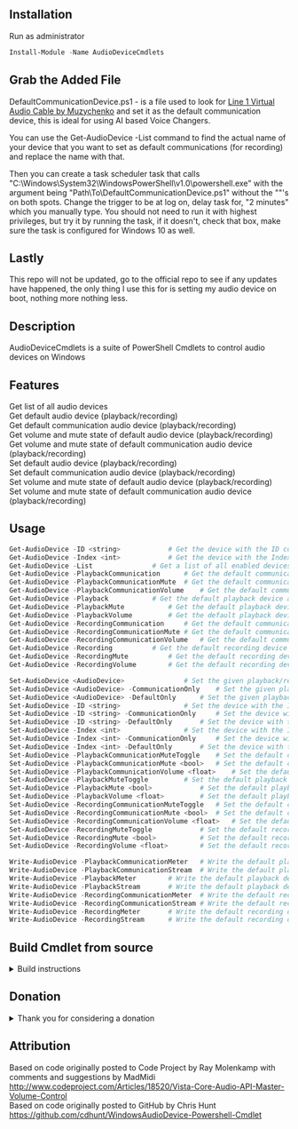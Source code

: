 ## Installation
Run as administrator
```PowerShell
Install-Module -Name AudioDeviceCmdlets
```


## Grab the Added File
DefaultCommunicationDevice.ps1 - is a file used to look for [Line 1 Virtual Audio Cable by Muzychenko](https://software.muzychenko.net/freeware/vac470lite.zip) and set it as the default communication device, this is ideal for using AI based Voice Changers. 

You can use the Get-AudioDevice -List command to find the actual name of your device that you want to set as default communications (for recording) and replace the name with that. 

Then you can create a task scheduler task that calls "C:\Windows\System32\WindowsPowerShell\v1.0\powershell.exe" with the argument being "Path\To\DefaultCommunicationDevice.ps1" without the ""'s on both spots. Change the trigger to be at log on, delay task for, "2 minutes" which you manually type. You should not need to run it with highest privileges, but try it by running the task, if it doesn't, check that box, make sure the task is configured for Windows 10 as well.

## Lastly
This repo will not be updated, go to the official repo to see if any updates have happened, the only thing I use this for is setting my audio device on boot, nothing more nothing less.


## Description
AudioDeviceCmdlets is a suite of PowerShell Cmdlets to control audio devices on Windows


## Features
Get list of all audio devices  
Get default audio device (playback/recording)  
Get default communication audio device (playback/recording)  
Get volume and mute state of default audio device (playback/recording)  
Get volume and mute state of default communication audio device (playback/recording)  
Set default audio device (playback/recording)  
Set default communication audio device (playback/recording)  
Set volume and mute state of default audio device (playback/recording)  
Set volume and mute state of default communication audio device (playback/recording)


## Usage
```PowerShell
Get-AudioDevice -ID <string>			# Get the device with the ID corresponding to the given <string>
Get-AudioDevice -Index <int>			# Get the device with the Index corresponding to the given <int>
Get-AudioDevice -List				# Get a list of all enabled devices as <AudioDevice>
Get-AudioDevice -PlaybackCommunication		# Get the default communication playback device as <AudioDevice>
Get-AudioDevice -PlaybackCommunicationMute	# Get the default communication playback device's mute state as <bool>
Get-AudioDevice -PlaybackCommunicationVolume	# Get the default communication playback device's volume level on 100 as <float>
Get-AudioDevice	-Playback			# Get the default playback device as <AudioDevice>
Get-AudioDevice -PlaybackMute			# Get the default playback device's mute state as <bool>
Get-AudioDevice -PlaybackVolume			# Get the default playback device's volume level on 100 as <float>
Get-AudioDevice -RecordingCommunication		# Get the default communication recording device as <AudioDevice>
Get-AudioDevice -RecordingCommunicationMute	# Get the default communication recording device's mute state as <bool>
Get-AudioDevice -RecordingCommunicationVolume	# Get the default communication recording device's volume level on 100 as <float>
Get-AudioDevice -Recording			# Get the default recording device as <AudioDevice>
Get-AudioDevice -RecordingMute			# Get the default recording device's mute state as <bool>
Get-AudioDevice -RecordingVolume		# Get the default recording device's volume level on 100 as <float>
```
```PowerShell
Set-AudioDevice	<AudioDevice>				# Set the given playback/recording device as both the default device and the default communication device, for its type
Set-AudioDevice <AudioDevice> -CommunicationOnly	# Set the given playback/recording device as the default communication device and not the default device, for its type
Set-AudioDevice <AudioDevice> -DefaultOnly		# Set the given playback/recording device as the default device and not the default communication device, for its type
Set-AudioDevice -ID <string>				# Set the device with the ID corresponding to the given <string> as both the default device and the default communication device, for its type
Set-AudioDevice -ID <string> -CommunicationOnly		# Set the device with the ID corresponding to the given <string> as the default communication device and not the default device, for its type
Set-AudioDevice -ID <string> -DefaultOnly		# Set the device with the ID corresponding to the given <string> as the default device and not the default communication device, for its type
Set-AudioDevice -Index <int>				# Set the device with the Index corresponding to the given <int> as both the default device and the default communication device, for its type
Set-AudioDevice -Index <int> -CommunicationOnly		# Set the device with the Index corresponding to the given <int> as the default communication device and not the default device, for its type
Set-AudioDevice -Index <int> -DefaultOnly		# Set the device with the Index corresponding to the given <int> as the default device and not the default communication device, for its type
Set-AudioDevice -PlaybackCommunicationMuteToggle	# Set the default communication playback device's mute state to the opposite of its current mute state
Set-AudioDevice -PlaybackCommunicationMute <bool>	# Set the default communication playback device's mute state to the given <bool>
Set-AudioDevice -PlaybackCommunicationVolume <float>	# Set the default communication playback device's volume level on 100 to the given <float>
Set-AudioDevice -PlaybackMuteToggle			# Set the default playback device's mute state to the opposite of its current mute state
Set-AudioDevice -PlaybackMute <bool>			# Set the default playback device's mute state to the given <bool>
Set-AudioDevice -PlaybackVolume <float>			# Set the default playback device's volume level on 100 to the given <float>
Set-AudioDevice -RecordingCommunicationMuteToggle	# Set the default communication recording device's mute state to the opposite of its current mute state
Set-AudioDevice -RecordingCommunicationMute <bool>	# Set the default communication recording device's mute state to the given <bool>
Set-AudioDevice -RecordingCommunicationVolume <float>	# Set the default communication recording device's volume level on 100 to the given <float>
Set-AudioDevice -RecordingMuteToggle			# Set the default recording device's mute state to the opposite of its current mute state
Set-AudioDevice -RecordingMute <bool>			# Set the default recording device's mute state to the given <bool>
Set-AudioDevice -RecordingVolume <float>		# Set the default recording device's volume level on 100 to the given <float>
```
```PowerShell
Write-AudioDevice -PlaybackCommunicationMeter	# Write the default playback device's power output on 100 as a meter
Write-AudioDevice -PlaybackCommunicationStream	# Write the default playback device's power output on 100 as a stream of <int>
Write-AudioDevice -PlaybackMeter		# Write the default playback device's power output on 100 as a meter
Write-AudioDevice -PlaybackStream		# Write the default playback device's power output on 100 as a stream of <int>
Write-AudioDevice -RecordingCommunicationMeter	# Write the default recording device's power output on 100 as a meter
Write-AudioDevice -RecordingCommunicationStream	# Write the default recording device's power output on 100 as a stream of <int>
Write-AudioDevice -RecordingMeter		# Write the default recording device's power output on 100 as a meter
Write-AudioDevice -RecordingStream		# Write the default recording device's power output on 100 as a stream of <int>
```


## Build Cmdlet from source


<details>
  <summary>Build instructions</summary>

1. Install Visual Studio 2022

		Workloads: .NET desktop development

2. Create new project from SOURCE folder  
File -> New -> Project From Existing Code...

		Type of project: Visual C#
		Folder: SOURCE
		Name: AudioDeviceCmdlets
		Output type: Class Library

3. Set project properties  
Project -> AudioDeviceCmdlets Properties

		Assembly name: AudioDeviceCmdlets
		Target framework: .NET Framework 4.6.1+

4. Install System.Management.Automation NuGet legacy package  
Project -> Manage NuGet Packages...

		Package source: nuget.org
		Browse: Microsoft.PowerShell.5.1.ReferenceAssemblies
		Install: v1.0.0+

5. Set solution configuration  
Build -> Configuration Manager...

		Active solution configuration: Release

6. Build Cmdlet  
Build -> Build Solution

		AudioDeviceCmdlets\SOURCE\bin\Release\AudioDeviceCmdlets.dll

7. Import Cmdlet to PowerShell on Windows
	```PowerShell
	$FilePath = "C:\Path\To\AudioDeviceCmdlets\SOURCE\bin\Release\AudioDeviceCmdlets.dll"
	New-Item "$($profile | split-path)\Modules\AudioDeviceCmdlets" -Type directory -Force
	Copy-Item $FilePath "$($profile | split-path)\Modules\AudioDeviceCmdlets\AudioDeviceCmdlets.dll"
	Set-Location "$($profile | Split-Path)\Modules\AudioDeviceCmdlets"
	Get-ChildItem | Unblock-File
	Import-Module AudioDeviceCmdlets
	```
</details>


## Donation

<details>
  <summary>Thank you for considering a donation</summary>

	Bitcoin		(BTC) 3AffczXX4Jb2iN8QWQhHQAsj9AqGFXgYUF
	BitcoinCash	(BCH) qraf6a3fklta7xkvwkh49zqn6mgnm2eyz589rkfvl3
	Ethereum	(ETH) 0xE4EA2A2356C04c8054Db452dCBd6f958F74722dE
</details>


## Attribution

Based on code originally posted to Code Project by Ray Molenkamp with comments and suggestions by MadMidi  
http://www.codeproject.com/Articles/18520/Vista-Core-Audio-API-Master-Volume-Control  
Based on code originally posted to GitHub by Chris Hunt  
https://github.com/cdhunt/WindowsAudioDevice-Powershell-Cmdlet  
